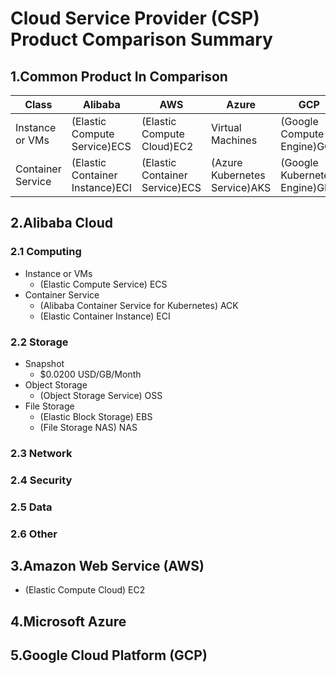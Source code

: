 # Cloud Service Provider (CSP) Product Comparison Summary

## 1.Common Product In Comparison

| Class | Alibaba | AWS | Azure | GCP |
| ----- | ----- | ----- | ----- | ----- |
| Instance or VMs | (Elastic Compute Service)ECS | (Elastic Compute Cloud)EC2 | Virtual Machines | (Google Compute Engine)GCE |
| Container Service | (Elastic Container Instance)ECI | (Elastic Container Service)ECS | (Azure Kubernetes Service)AKS | (Google Kubernetes Engine)GKE |


## 2.Alibaba Cloud
### 2.1 Computing
- Instance or VMs
  - (Elastic Compute Service) ECS
- Container Service
  - (Alibaba Container Service for Kubernetes) ACK
  - (Elastic Container Instance) ECI

### 2.2 Storage
- Snapshot
  - $0.0200 USD/GB/Month
- Object Storage
  - (Object Storage Service) OSS
- File Storage
  - (Elastic Block Storage) EBS
  - (File Storage NAS) NAS

### 2.3 Network

### 2.4 Security

### 2.5 Data

### 2.6 Other

## 3.Amazon Web Service (AWS)
- (Elastic Compute Cloud) EC2

## 4.Microsoft Azure

## 5.Google Cloud Platform (GCP)
